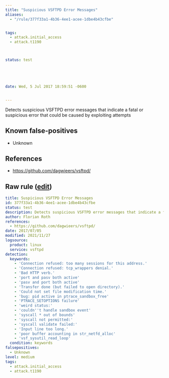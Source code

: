 ```yaml
---
title: "Suspicious VSFTPD Error Messages"
aliases:
  - "/rule/377f33a1-4b36-4ee1-acee-1dbe4b43cfbe"


tags:
  - attack.initial_access
  - attack.t1190



status: test





date: Wed, 5 Jul 2017 18:59:51 -0600


---
```


Detects suspicious VSFTPD error messages that indicate a fatal or suspicious error that could be caused by exploiting attempts

<!--more-->


## Known false-positives

* Unknown



## References

* https://github.com/dagwieers/vsftpd/


## Raw rule ([edit](https://github.com/SigmaHQ/sigma/edit/master/rules/linux/other/lnx_susp_vsftp.yml))
```yaml
title: Suspicious VSFTPD Error Messages
id: 377f33a1-4b36-4ee1-acee-1dbe4b43cfbe
status: test
description: Detects suspicious VSFTPD error messages that indicate a fatal or suspicious error that could be caused by exploiting attempts
author: Florian Roth
references:
  - https://github.com/dagwieers/vsftpd/
date: 2017/07/05
modified: 2021/11/27
logsource:
  product: linux
  service: vsftpd
detection:
  keywords:
    - 'Connection refused: too many sessions for this address.'
    - 'Connection refused: tcp_wrappers denial.'
    - 'Bad HTTP verb.'
    - 'port and pasv both active'
    - 'pasv and port both active'
    - 'Transfer done (but failed to open directory).'
    - 'Could not set file modification time.'
    - 'bug: pid active in ptrace_sandbox_free'
    - 'PTRACE_SETOPTIONS failure'
    - 'weird status:'
    - 'couldn''t handle sandbox event'
    - 'syscall * out of bounds'
    - 'syscall not permitted:'
    - 'syscall validate failed:'
    - 'Input line too long.'
    - 'poor buffer accounting in str_netfd_alloc'
    - 'vsf_sysutil_read_loop'
  condition: keywords
falsepositives:
  - Unknown
level: medium
tags:
  - attack.initial_access
  - attack.t1190

```
